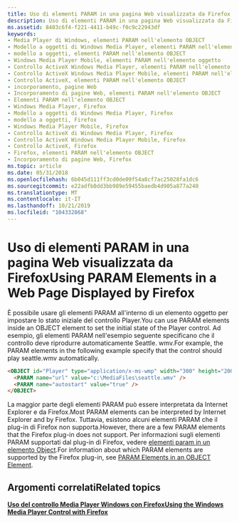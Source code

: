 ```yaml
---
title: Uso di elementi PARAM in una pagina Web visualizzata da Firefox
description: Uso di elementi PARAM in una pagina Web visualizzata da Firefox
ms.assetid: 8403c6f4-f221-4411-b49c-f0c9c22943df
keywords:
- Media Player di Windows, elementi PARAM nell'elemento OBJECT
- Modello a oggetti di Windows Media Player, elementi PARAM nell'elemento OBJECT
- modello a oggetti, elementi PARAM nell'elemento OBJECT
- Windows Media Player Mobile, elementi PARAM nell'elemento oggetto
- Controllo ActiveX Windows Media Player, elementi PARAM nell'elemento OBJECT
- Controllo ActiveX Windows Media Player Mobile, elementi PARAM nell'elemento oggetto
- Controllo ActiveX, elementi PARAM nell'elemento OBJECT
- incorporamento, pagine Web
- Incorporamento di pagine Web, elementi PARAM nell'elemento OBJECT
- Elementi PARAM nell'elemento OBJECT
- Windows Media Player, Firefox
- Modello a oggetti di Windows Media Player, Firefox
- modello a oggetti, Firefox
- Windows Media Player Mobile, Firefox
- Controllo ActiveX di Windows Media Player, Firefox
- Controllo ActiveX Windows Media Player Mobile, Firefox
- Controllo ActiveX, Firefox
- Firefox, elementi PARAM nell'elemento OBJECT
- Incorporamento di pagine Web, Firefox
ms.topic: article
ms.date: 05/31/2018
ms.openlocfilehash: 6b045d111ff3cd0de09f54a8cf7ac25028fa1dc6
ms.sourcegitcommit: e22adfb0dd3bb989e59455baedb4d905a877a240
ms.translationtype: MT
ms.contentlocale: it-IT
ms.lasthandoff: 10/21/2019
ms.locfileid: "104332868"
---
```

# <a name="using-param-elements-in-a-web-page-displayed-by-firefox"></a><span data-ttu-id="d8676-122">Uso di elementi PARAM in una pagina Web visualizzata da Firefox</span><span class="sxs-lookup"><span data-stu-id="d8676-122">Using PARAM Elements in a Web Page Displayed by Firefox</span></span>

<span data-ttu-id="d8676-123">È possibile usare gli elementi PARAM all'interno di un elemento oggetto per impostare lo stato iniziale del controllo Player.</span><span class="sxs-lookup"><span data-stu-id="d8676-123">You can use PARAM elements inside an OBJECT element to set the initial state of the Player control.</span></span> <span data-ttu-id="d8676-124">Ad esempio, gli elementi PARAM nell'esempio seguente specificano che il controllo deve riprodurre automaticamente Seattle. wmv.</span><span class="sxs-lookup"><span data-stu-id="d8676-124">For example, the PARAM elements in the following example specify that the control should play seattle.wmv automatically.</span></span>


```HTML
<OBJECT id="Player" type="application/x-ms-wmp" width="300" height="200">
  <PARAM name="url" value="c:\MediaFiles\seattle.wmv" />
  <PARAM name="autostart" value="true" />
</OBJECT>

```



<span data-ttu-id="d8676-125">La maggior parte degli elementi PARAM può essere interpretata da Internet Explorer e da Firefox.</span><span class="sxs-lookup"><span data-stu-id="d8676-125">Most PARAM elements can be interpreted by Internet Explorer and by Firefox.</span></span> <span data-ttu-id="d8676-126">Tuttavia, esistono alcuni elementi PARAM che il plug-in di Firefox non supporta.</span><span class="sxs-lookup"><span data-stu-id="d8676-126">However, there are a few PARAM elements that the Firefox plug-in does not support.</span></span> <span data-ttu-id="d8676-127">Per informazioni sugli elementi PARAM supportati dal plug-in di Firefox, vedere [elementi param in un elemento Object](param-elements-in-an-object-element.md).</span><span class="sxs-lookup"><span data-stu-id="d8676-127">For information about which PARAM elements are supported by the Firefox plug-in, see [PARAM Elements in an OBJECT Element](param-elements-in-an-object-element.md).</span></span>

## <a name="related-topics"></a><span data-ttu-id="d8676-128">Argomenti correlati</span><span class="sxs-lookup"><span data-stu-id="d8676-128">Related topics</span></span>

<dl> <dt>

[<span data-ttu-id="d8676-129">**Uso del controllo Media Player Windows con Firefox**</span><span class="sxs-lookup"><span data-stu-id="d8676-129">**Using the Windows Media Player Control with Firefox**</span></span>](using-the-windows-media-player-control-with-firefox.md)
</dt> </dl>

 

 




